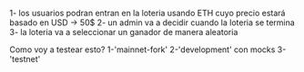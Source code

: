 1- los usuarios podran entran en la loteria usando ETH cuyo precio estará basado en USD -> 50$
2- un admin va a decidir cuando la loteria se termina
3- la loteria va a seleccionar un ganador de manera aleatoria

Como voy a testear esto?
1-'mainnet-fork'
2-'development' con mocks
3-'testnet'